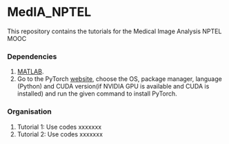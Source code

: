 # MedIA_NPTEL
This repository contains the tutorials for the Medical Image Analysis NPTEL MOOC

### Dependencies
1. [MATLAB](https://in.mathworks.com/products/matlab.html).
2. Go to the PyTorch [website](http://pytorch.org/), choose the OS, package manager, language (Python) and CUDA version(if NVIDIA GPU is available and CUDA is installed) and run the given command to install PyTorch.

### Organisation
1. Tutorial 1: Use codes xxxxxxx
2. Tutorial 2: Use codes xxxxxxx

